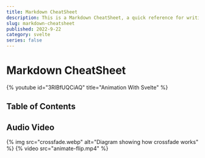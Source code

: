 ```yaml
---
title: Markdown CheatSheet
description: This is a Markdown CheatSheet, a quick reference for writing Markdown.
slug: markdown-cheatsheet
published: 2022-9-22
category: svelte
series: false
---
```


# Markdown CheatSheet

{% youtube id="3RlBfUQCiAQ" title="Animation With Svelte" %}

## Table of Contents

## Audio Video

{% img src="crossfade.webp" alt="Diagram showing how crossfade works" %}
{% video src="animate-flip.mp4" %}
